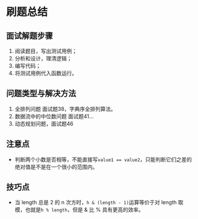 # 刷题总结
## 面试解题步骤
1. 阅读题目，写出测试用例；
2. 分析和设计，理清逻辑；
3. 编写代码；
4. 将测试用例代入函数运行。

## 问题类型与解决方法
1. 全排列问题 面试题38，字典序全排列算法。
2. 数据流中的中位数问题 面试题41...
3. 动态规划问题，面试题46

## 注意点
- 判断两个小数是否相等，不能直接写`value1 == value2`，只能判断它们之差的绝对值是不是在一个很小的范围内。

## 技巧点
- 当 length 总是 2 的 n 次方时，`h & (length - 1)`运算等价于对 length 取模，也就是`h % length`，但是 & 比 % 具有更高的效率。


